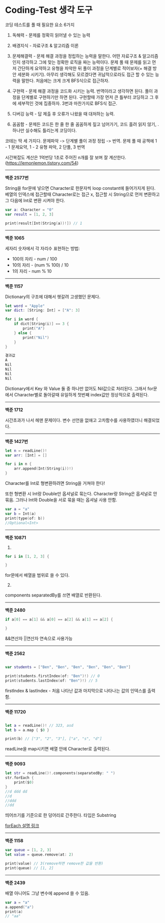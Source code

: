 # Coding-Test 생각 도구
     
코딩 테스트를 풀 때 필요한 요소 6가지  
    
1. 독해력 - 문제를 정확히 읽어낼 수 있는 능력   
      
2. 배경지식 - 자료구조 & 알고리즘 이론  
 
3. 문제해결력 - 문제 해결 과정을 정립하는 능력을 말한다. 어떤 자료구조 & 알고리즘인지 생각하고 그에 맞는 정확한 로직을 짜는 능력이다. 문제 풀 때 문제를 읽고 먼저 간단하게 요약하고 유형을 파악한 뒤 풀이 과정을 단계별로 적어보자(+ 해결 방안 세분화 시키기). 아무리 생각해도 모르겠다면 귀납적으로라도 접근 할 수 있는 능력을 말한다. 처음에는 크게 크게 BFS식으로 접근하자. 
 
4. 구현력 - 문제 해결 과정을 코드화 시키는 능력. 번역이라고 생각하면 된다. 풀이 과정을 단계별로 구현하기만 하면 된다. 구현할때 가장 먼저 큰 틀부터 코딩하고 그 후에 세부적인 것에 집중하자. 3번과 마찬가지로 BFS식 접근.
 
5. 디버깅 능력 - 답 제출 후 오류가 나왔을 때 대처하는 능력. 

6. 꼼꼼함 - 문제든 코드든 한 줄 한 줄 꼼꼼하게 짚고 넘어가기, 코드 흘려 읽지 않기, .하나만 실수해도 틀리는게 코딩이다.

코테는 딱 세 가지다. 문제파악 -> 단계별 풀이 과정 정립 -> 번역. 문제 풀 때 공책에 1 - 1 문제요약, 1 - 2 유형 파악, 2 단풀, 3 번역  

시간복잡도 계산은 1억번당 1초로 주어진 n개를 잘 보며 잘 계산한다. (https://lemonlemon.tistory.com/54)

***  

**백준 2577번**    

String을 for문에 넣으면  Character로 한문자씩 loop constant에 들어가지게 된다. 베열의 인덱스에 접근할때 Character로는 접근 x, 접근할 시 String으로 먼저 변환하고 그 다음에 Int로 변환 시켜야 한다.

```swift 
var a: Character = "0"
var result = [1, 2, 3]

print(result[Int(String(a))!]) // 1
```   

***

**백준 1065** 
 
세자리 숫자에서 각 자리수 표현하는 방법: 
* 100의 자리 - num / 100
* 10의 자리 - (num % 100) / 10
* 1의 자리 - num % 10

***

**백준 1157** 

Dictionary의 구조에 대해서 헷갈려 고생했던 문제다. 
   
```swift
let word = "Apple"
var dict: [String: Int] = ["A": 3]

for i in word {
    if dict[String(i)] == 3 {
        print("A")
    } else {
        print("Nil")
    }
}

결과값
A
Nil
Nil
Nil
Nil
```

Dictionary에서 Key 와 Value 둘 중 하나만 없어도 Nil값으로 처리된다. 그래서 for문에서 Character별로 돌아갈때 유일하게 첫번째 index값만 정상적으로 출력된다.

***

**백준 1712** 

시간초과가 나서 헤맨 문제이다. 변수 선언을 없애고 고차함수를 사용하였더니 해결되었다.

***

**백준 1427번**

```swift
let n = readLine()!
var arr: [Int] = []

for i in n {
    arr.append(Int(String(i))!)
}
```

Character를 Int로 형변환하려면 String을 거쳐야 한다!

또한 형변환 시 Int랑 Double만 옵셔널로 묶는다. Character랑 String은 옵셔널로 안 묶음. 그러나 Int와 Double을 서로 묶을 때는 옵셔널 사용 안함.
 
```swift
var a = "a"
var b = Int(a)
print(type(of: b))
//Optional<Int>
```

***

**백준 10871**

1.

```swift
for i in [1, 2, 3] {

}
```

for문에서 배열을 범위로 쓸 수 있다.

2.

components separatedBy를 쓰면 배열로 반환된다.

***

**백준 2480**

```swift
if a[0] == a[1] && a[0] == a[2] && a[1] == a[2] {

}
```

&&연산자 ||연산자 연속으로 사용가능

***

**백준 2562**

```swift

var students = ["Ben", "Ben", "Ben", "Ben", "Ben", "Ben"]

print(students.firstIndex(of: "Ben")!) // 0
print(students.lastIndex(of: "Ben")!) // 5
```

firstIndex & lastIndex - 처음 나타난 값과 마지막으로 나타나는 값의 인덱스를 출력함.

***

**백준 11720**

```swift

let a = readLine()! // 323, asd
let b = a.map { $0 }

print(b) // ["3", "2", "3"], ["a", "s", "d"]
```
readLine을 map시키면 배열 안에 Character로 출력된다.

***

**백준 9093**

```swift
let str = readLine()!.components(separatedBy: " ")
str.forEach {
    print($0)
}
//d ddd dd
//d
//ddd
//dd
```

띄어쓰기를 기준으로 한 덩어리로 간주한다. 타입은 Substring

[forEach 설명 링크](https://babbab2.tistory.com/95)

***

**백준 1158**

```swift
var queue = [1, 2, 3]
let value = queue.remove(at: 2)

print(value) // 3(remove하면 remove한 값을 반환)
print(queue) // [1, 2]
```

***

**백준 2439**

배열 아니어도 그냥 변수에 append 쓸 수 있음.

```swift
var a = "a"
a.append("a")
print(a)
// "aa"
```





 




 

 
